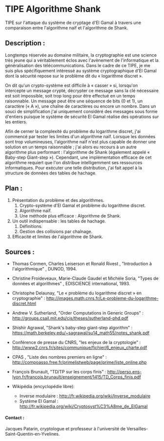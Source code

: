 # TIPE Algorithme Shank
TIPE sur l'attaque du système de cryptage d'El Gamal à travers une comparaison entre l'algorithme naif et l'algorithme de Shank.

## Description :
Longtemps réservée au domaine militaire, la cryptographie est une science très jeune qui a véritablement éclos avec l'avènement de l'informatique et la généralisation des télécommunications.  Dans le cadre de ce TIPE, je me suis plus spécifiquement intéressé au système cryptographique d'El Gamal dont la sécurité repose sur le problème dit du « logarithme discret ». 

On dit qu'un crypto-système est difficile à « casser » si, lorsqu'on intercepte un message crypté, décrypter ce message sans la clé nécessaire est soit impossible, soit trop long pour être effectué en un temps raisonnable. Un message peut être une séquence de bits (0 et 1), un caractère (« A »), une chaîne de caractères ou encore un nombre. Dans un souci de simplification j'ai uniquement considéré des messages sous forme d'entiers puisque le système de sécurité El Gamal réalise des opérations sur les entiers.

Afin de cerner la complexité du problème du logarithme discret, j'ai commencé par tester les limites d'un algorithme naïf. Lorsque les données sont trop volumineuses, l'algorithme naïf n'est plus capable de donner une solution en un temps raisonnable ; j'ai alors eu recours à un autre algorithme plus performant : l'algorithme de Shank (également appelé « Baby-step Giant-step »).  Cependant, une implémentation efficace de cet algorithme requiert que l'on distribue intelligemment ses ressources informatiques. Pour exécuter une telle distribution, j'ai fait appel à la structure de données des tables de hachage.

## Plan :

1. Présentation du problème et des algorithmes.
    1. Crypto-système d'El Gamal et problème du logarithme discret.
    2. Algorithme naïf.
    3. Une méthode plus efficace : Algorithme de Shank.
2. Un outil indispensable : les tables de hachage.
    1. Définitions.
    2. Gestion des collisions par chaînage.
3. Efficacité et limites de l'algorithme de Shank.

## Sources :

- Thomas Cormen, Charles Leiserson et Ronald Rivest , "Introduction à l'algorithmique" , DUNOD, 1994.
- Christine Froideveaux, Marie-Claude Gaudel et Michèle Soria, "Types de données et algorithmes" , EDISCIENCE international, 1993.

- Christophe Delaunay, "Le « problème du logarithme discret » en cryptographie" : http://images.math.cnrs.fr/Le-probleme-du-logarithme-discret.html
- Andrew V. Sutherland, "Order Computations in Generic Groups" : http://groups.csail.mit.edu/cis/theses/sutherland-phd.pdf
- Shishir Agrawal, "Shank's baby-step giant-step algorithm" : https://math.berkeley.edu/~sagrawal/su14_math55/notes_shank.pdf
- Conférence de presse du CNRS, "les enjeux de la cryptologie" : http://www2.cnrs.fr/sites/communique/fichier/6_enjeux_charte.pdf
- CPAS , "Liste des nombres premiers en ligne" : http://compoasso.free.fr/primelistweb/page/prime/liste_online.php
- François Brunault, "TD/TP sur les corps finis" : http://perso.ens-lyon.fr/francois.brunault/enseignement/1415/TD_Corps_finis.pdf
- Wikipédia (encyclopédie libre):
  - Inverse modulaire : http://fr.wikipedia.org/wiki/Inverse_modulaire
  - Système El Gamal : http://fr.wikipedia.org/wiki/Cryptosyst%C3%A8me_de_ElGamal

#### Contact :

Jacques Patarin, cryptologue et professeur à l'université de Versailles-Saint-Quentin-en-Yvelines.
